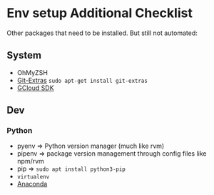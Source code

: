 # Env setup Additional Checklist

Other packages that need to be installed. But still not automated:

## System

- OhMyZSH
- [Git-Extras](https://github.com/tj/git-extras) `sudo apt-get install git-extras`
- [GCloud SDK](https://cloud.google.com/sdk/docs/quickstart-debian-ubuntu)

## Dev

### Python

- pyenv => Python version manager (much like rvm)
- pipenv => package version management through config files like npm/rvm
- pip => `sudo apt install python3-pip`
- `virtualenv`
- [Anaconda](https://docs.anaconda.com/anaconda/install/linux/)
